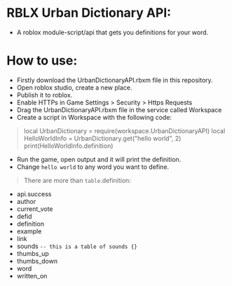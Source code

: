 # RBLX Urban Dictionary API:
- A roblox module-script/api that gets you definitions for your word.

# How to use: 
- Firstly download the UrbanDictionaryAPI.rbxm file in this repository.
- Open roblox studio, create a new place.
- Publish it to roblox.
- Enable HTTPs in Game Settings > Security > Https Requests
- Drag the UrbanDictionaryAPI.rbxm file in the service called Workspace
- Create a script in Workspace with the following code:
> local UrbanDictionary = require(workspace.UrbanDictionaryAPI)
> local HelloWorldInfo = UrbanDictionary.get("hello world", 2)
> print(HelloWorldInfo.definition)

- Run the game, open output and it will print the definition.
- Change `hello world` to any word you want to define.
> There are more than `table`.definition:
- api.success
- author 
- current_vote
- defid
- definition
- example
- link
- sounds `-- this is a table of sounds {}`
- thumbs_up
- thumbs_down
- word
- written_on
